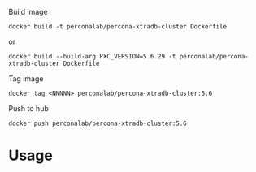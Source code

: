 Build image

  `docker build -t perconalab/percona-xtradb-cluster Dockerfile`

or

  `docker build --build-arg PXC_VERSION=5.6.29 -t perconalab/percona-xtradb-cluster Dockerfile`

Tag image
  
  `docker tag <NNNNN> perconalab/percona-xtradb-cluster:5.6`

Push to hub

  `docker push perconalab/percona-xtradb-cluster:5.6`
  
Usage
=====


